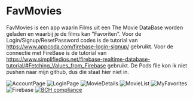 # FavMovies

FavMovies is een app waarin Films uit een The Movie DataBase worden geladen en waarbij je de films kan "Favoriten". Voor de Login/Signup/ResetPassword codes is de tutorial van https://www.appcoda.com/firebase-login-signup/ gebruikt. Voor de connectie met FireBase is de tutorial van https://www.simplifiedios.net/firebase-realtime-database-tutorial/#Fetching_Values_from_Firebase gebruikt. De Pods file kon ik niet pushen naar mijn github, dus die staat hier niet in.

![AccountPage](https://i.imgur.com/TksK9sO.png)
![LoginPage](https://i.imgur.com/9Z2Reru.png)
![MovieDetails](https://i.imgur.com/9WWmF1V.png)
![MovieList](https://i.imgur.com/znsett5.png)
![MyFavorites](https://i.imgur.com/wZBkkPX.png)
![Firebase](https://i.imgur.com/qmih0mk.png)
[![BCH compliance](https://bettercodehub.com/edge/badge/RosalieSnijders/RosalieSnijders-FavMovies?branch=master)](https://bettercodehub.com/)

